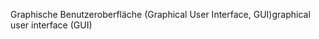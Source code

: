 <span data-ttu-id="05f05-101">Graphische Benutzeroberfläche (Graphical User Interface, GUI)</span><span class="sxs-lookup"><span data-stu-id="05f05-101">graphical user interface (GUI)</span></span>